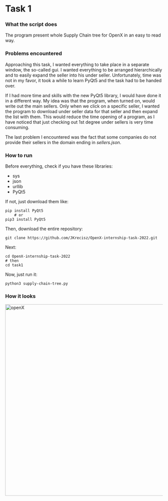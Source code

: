 # Task 1
### What the script does
The program present whole Supply Chain tree for OpenX in an easy to read way.

### Problems encountered
Approaching this task, I wanted everything to take place in a separate window, the so-called gui. I wanted everything to
be arranged hierarchically and to easily expand the seller into his under seller. Unfortunately, time was not in my favor,
it took a while to learn PyQt5 and the task had to be handed over.

If I had more time and skills with the new PyQt5 library, I would have done it in a different way. My idea was that the 
program, when turned on, would write out the main sellers. Only when we click on a specific seller, I wanted the program
to download under seller data for that seller and then expand the list with them. This would reduce the time opening of
a program, as I have noticed that just checking out 1st degree under sellers is very time consuming.

The last problem I encountered was the fact that some companies do not provide their sellers in the domain ending in _sellers.json_.

### How to run

Before everything, check if you have these libraries:
- sys
- json
- urllib
- PyQt5

If not, just download them like:

```text
pip install PyQt5
    # or
pip3 install PyQt5
```
Then, download the entire repository:
```text
git clone https://github.com/JKrecisz/OpenX-internship-task-2022.git
```
Next:
```text
cd OpenX-internship-task-2022
# then
cd task1
```

Now, just run it:
```text
python3 supply-chain-tree.py
```

### How it looks

<img width="612" alt="openX" src="https://user-images.githubusercontent.com/93099511/165657936-abca179b-ebdc-461a-931f-6a9f1f4be693.png">
